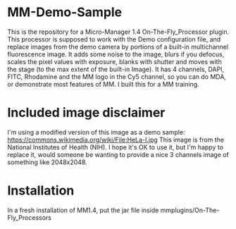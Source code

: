 # MM-Demo-Sample

This is the repository for a Micro-Manager 1.4 On-The-Fly_Processor plugin. This processor is supposed to work with the Demo configuration file, and replace images from the demo camera by portions of a built-in multichannel fluorescence image. It adds some noise to the image, blurs if you defocus, scales the pixel values with exposure, blanks with shutter and moves with the stage (to the max extent of the built-in Image). It has 4 channels, DAPI, FITC, Rhodamine and the MM logo in the Cy5 channel, so you can do MDA, or demonstrate most features of MM. I built this for a MM training.

# Included image disclaimer
I'm using a modified version of this image as a demo sample: https://commons.wikimedia.org/wiki/File:HeLa-I.jpg
This image is from the National Institutes of Health (NIH). I hope it's OK to use it, but I'm happy to replace it, would someone be wanting to provide a nice 3 channels image of something like 2048x2048.

# Installation
In a fresh installation of MM1.4, put the jar file inside mmplugins/On-The-Fly_Processors
